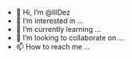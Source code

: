 - 👋 Hi, I’m @lllDez
- 👀 I’m interested in ...
- 🌱 I’m currently learning ...
- 💞️ I’m looking to collaborate on ...
- 📫 How to reach me ...

<!---
lllDez/lllDez is a ✨ special ✨ repository because its `README.md` (this file) appears on your GitHub profile.
You can click the Preview link to take a look at your changes.
--->
